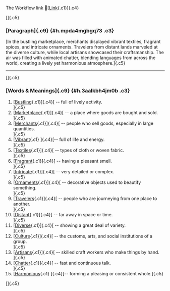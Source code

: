 The Workflow link
👏[[Link](https://www.google.com/url?q=http://www.google.com&sa=D&source=editors&ust=1757690509440242&usg=AOvVaw1oTb4NYffDu3Mm2pbJlULD){.c1}]{.c4}

[]{.c5}

### [Paragraph]{.c9} {#h.mpda4mgbgq73 .c3}

[In the bustling marketplace, merchants displayed vibrant textiles,
fragrant spices, and intricate ornaments. Travelers from distant lands
marveled at the diverse culture, while local artisans showcased their
craftsmanship. The air was filled with animated chatter, blending
languages from across the world, creating a lively yet harmonious
atmosphere.]{.c5}

------------------------------------------------------------------------

[]{.c5}

### [Words & Meanings]{.c9} {#h.3aalkbh4jm0b .c3}

1.  [[Bustling](https://www.google.com/url?q=http://www.google.com&sa=D&source=editors&ust=1757690509440900&usg=AOvVaw0Qm29HqoYP-vGugrqfYGxw){.c1}]{.c4}[ --
    full of lively activity.\
    ]{.c5}
2.  [[Marketplace](https://www.google.com/url?q=http://www.google.com&sa=D&source=editors&ust=1757690509441039&usg=AOvVaw2v9DdrYUM4nyv_Y03PkOf5){.c1}]{.c4}[ --
    a place where goods are bought and sold.\
    ]{.c5}
3.  [[Merchants](https://www.google.com/url?q=http://www.google.com&sa=D&source=editors&ust=1757690509441160&usg=AOvVaw3VM5jBw5N8Q4LK32MLU7rK){.c1}]{.c4}[ --
    people who sell goods, especially in large quantities.\
    ]{.c5}
4.  [[Vibrant](https://www.google.com/url?q=http://www.google.com&sa=D&source=editors&ust=1757690509441285&usg=AOvVaw2T94iXSv1N9Qsd4--ciN44){.c1}
    ]{.c4}[-- full of life and energy.\
    ]{.c5}
5.  [[Textiles](https://www.google.com/url?q=http://www.google.com&sa=D&source=editors&ust=1757690509441381&usg=AOvVaw33gagNaiH-fguga6Pz2gLj){.c1}]{.c4}[ --
    types of cloth or woven fabric.\
    ]{.c5}
6.  [[Fragrant](https://www.google.com/url?q=http://www.google.com&sa=D&source=editors&ust=1757690509441498&usg=AOvVaw27JekiMnQvQSj1QeVQDaVT){.c1}]{.c4}[ --
    having a pleasant smell.\
    ]{.c5}
7.  [[Intricate](https://www.google.com/url?q=http://www.google.com&sa=D&source=editors&ust=1757690509441597&usg=AOvVaw3c8iLkzAPzjBfGB-L-nvHe){.c1}]{.c4}[ --
    very detailed or complex.\
    ]{.c5}
8.  [[Ornaments](https://www.google.com/url?q=http://www.google.com&sa=D&source=editors&ust=1757690509441704&usg=AOvVaw370kdUHplZC-graP2-21Tz){.c1}]{.c4}[ --
    decorative objects used to beautify something.\
    ]{.c5}
9.  [[Travelers](https://www.google.com/url?q=http://www.google.com&sa=D&source=editors&ust=1757690509441819&usg=AOvVaw1DmvMG9qFm3n8CR045t1Bc){.c1}]{.c4}[ --
    people who are journeying from one place to another.\
    ]{.c5}
10. [[Distant](https://www.google.com/url?q=http://www.google.com&sa=D&source=editors&ust=1757690509441941&usg=AOvVaw2I9Bi1Ajy_JO75wJ9zvuCA){.c1}]{.c4}[ --
    far away in space or time.\
    ]{.c5}
11. [[Diverse](https://www.google.com/url?q=http://www.google.com&sa=D&source=editors&ust=1757690509442036&usg=AOvVaw0SBm6_RBChk_rmGMtp9t6o){.c1}]{.c4}[ --
    showing a great deal of variety.\
    ]{.c5}
12. [[Culture](https://www.google.com/url?q=http://www.google.com&sa=D&source=editors&ust=1757690509442136&usg=AOvVaw2qskhKRwl09vSnwozdS3s2){.c1}]{.c4}[ --
    the customs, arts, and social institutions of a group.\
    ]{.c5}
13. [[Artisans](https://www.google.com/url?q=http://www.google.com&sa=D&source=editors&ust=1757690509442254&usg=AOvVaw3hXLcjSzTEJwCAQT_C3xfF){.c1}]{.c4}[ --
    skilled craft workers who make things by hand.\
    ]{.c5}
14. [[Chatter](https://www.google.com/url?q=http://www.google.com&sa=D&source=editors&ust=1757690509442364&usg=AOvVaw2iPPlf7C_wmClJfKBdKEga){.c1}]{.c4}[ --
    fast and continuous talk.\
    ]{.c5}
15. [[Harmonious](https://www.google.com/url?q=http://www.google.com&sa=D&source=editors&ust=1757690509442473&usg=AOvVaw2VAevLe9IvFDtAIU3VCYpR){.c1}
    ]{.c4}[-- forming a pleasing or consistent whole.]{.c5}

[]{.c5}
